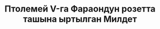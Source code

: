 ---
layout: quote
permalink: /ky/
langtag: ky
type: modern
script: Cyrl
langName: Кыргызча
englishLangName: Kyrgyz
title: Птолемей V-га Фараондун розетта ташына ыртылган Милдет
quote: Бул Милдеттин көчмөлөрү иероглиф, демотик жана грек тилинде базальт жарашааларга салынат иштеги демек. Птолемейдин, мардык тангрынын статуясынын жанында башкы, экинчи жана үчүнчү порядоктагы шайканаларда орнотулат.
reference: Розетта ташындагы Птолемей V-га Милдеттери, МК 196 жылы, Британия музейи.
imageAlt: Птолемей V-га башы болгон теңге
selectAriaLabel: Тилини тандоо
buttonRandom: Даярча
direction: ltr
---